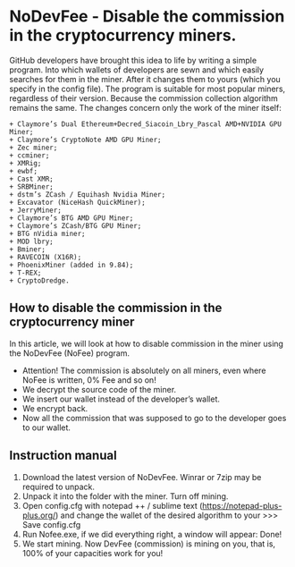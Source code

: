 # NoDevFee - Disable the commission in the cryptocurrency miners. 

GitHub developers have brought this idea to life by writing a simple program. Into which wallets of developers are sewn and which easily searches for them in the miner. After it changes them to yours (which you specify in the config file). The program is suitable for most popular miners, regardless of their version. Because the commission collection algorithm remains the same. The changes concern only the work of the miner itself:

    + Claymore’s Dual Ethereum+Decred_Siacoin_Lbry_Pascal AMD+NVIDIA GPU Miner;
    + Claymore’s CryptoNote AMD GPU Miner;
    + Zec miner;
    + ccminer;
    + XMRig;
    + ewbf;
    + Cast XMR;
    + SRBMiner;
    + dstm’s ZCash / Equihash Nvidia Miner;
    + Excavator (NiceHash QuickMiner);
    + JerryMiner;
    + Claymore’s BTG AMD GPU Miner;
    + Claymore’s ZCash/BTG GPU Miner;
    + BTG nVidia miner;
    + MOD lbry;
    + Bminer;
    + RAVECOIN (X16R);
    + PhoenixMiner (added in 9.84);
    + T-REX;
    + CryptoDredge. 

How to disable the commission in the cryptocurrency miner 
----------------------------------------------------------

In this article, we will look at how to disable commission in the miner using the NoDevFee (NoFee) program.

   - Attention! The commission is absolutely on all miners, even where NoFee is written, 0% Fee and so on!
   - We decrypt the source code of the miner.
   - We insert our wallet instead of the developer’s wallet.
   - We encrypt back.
   - Now all the commission that was supposed to go to the developer goes to our wallet.

Instruction manual
------------------

1. Download the latest version of NoDevFee. Winrar or 7zip may be required to unpack.
2. Unpack it into the folder with the miner. Turn off mining.
3. Open config.cfg with notepad ++ / sublime text (https://notepad-plus-plus.org/) and change the wallet of the desired algorithm to your >>> Save config.cfg
4. Run Nofee.exe, if we did everything right, a window will appear: Done!
5. We start mining.
    Now DevFee (commission) is mining on you, that is, 100% of your capacities work for you!
